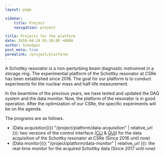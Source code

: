 ```yaml
---
layout: page

sidebar:
    title: Project
    navigation: project

title: Projects for the platform
date: 2018-04-24 01:10:00 +0800
author: SchoSpec
post_meta: true
permalink: /project/platform/
---
```


A Schottky resonator is a non-perturbing beam diagnostic instrumnet in a storage ring.
The experimential platform of the Schottky resonator at CSRe has been established since 2016.
The goal for our platform is to conduct experiments for the nuclear mass and half-life measurement.

In the beamtime of the previous years, we have tested and updated the DAQ system and the data monitor.
Now, the platform of the resonator is in good operation.
After the optimization of our CSRe, the specific experiments will be on the agenda.

The programs are as follows.
* [Data acquisition]({{ "/project/platform/data-acquisition" | relative_url }}): two versions of the control interface (<a href="{{ '/project/platform/data-acquisition/#CLI' | relative_url }}" target="_blank">CLI</a> & <a href="{{ '/project/platform/data-acquisition/#GUI' | relative_url }}" target="_blank">GUI</a>) for the data acquisition of the Schottky resonator at CSRe (Since 2016 until now)
* [Data monitor]({{ "/project/platform/data-monitor" | relative_url }}): the real-time monitor for the acquired Schottky data (Since 2017 until now)

